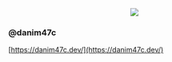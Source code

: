 <div align="center">
  <img style="max-width: 500px" src="https://github-readme-stats.vercel.app/api?username=danim47c&count_private=true&show_icons=true&theme=transparent" />
</div>
  
### @danim47c

[https://danim47c.dev/](https://danim47c.dev/)
